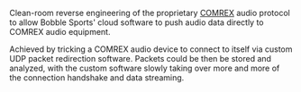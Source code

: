 Clean-room reverse engineering of the proprietary [COMREX](https://www.comrex.com/) audio protocol to allow Bobble Sports' cloud software to push audio data directly to COMREX audio equipment.

Achieved by tricking a COMREX audio device to connect to itself via custom UDP packet redirection software. Packets could be then be stored and analyzed, with the custom software slowly taking over more and more of the connection handshake and data streaming.
